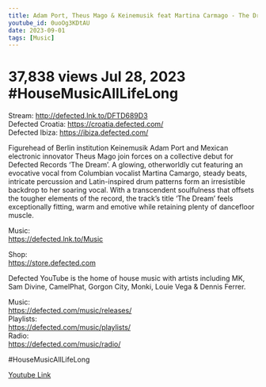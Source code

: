 ```yaml
---
title: Adam Port, Theus Mago & Keinemusik feat Martina Carmago - The Dream (Extended Mix)
youtube_id: 0uoOg3KDtAU
date: 2023-09-01
tags: [Music]
---
```

# 37,838 views  Jul 28, 2023  #HouseMusicAllLifeLong  
Stream: <http://defected.lnk.to/DFTD689D3>  
Defected Croatia: <https://croatia.defected.com/>  
Defected Ibiza: <https://ibiza.defected.com/>  

Figurehead of Berlin institution Keinemusik Adam Port and Mexican electronic innovator Theus Mago join forces on a collective debut for Defected Records ‘The Dream’. A glowing, otherworldly cut featuring an evocative vocal from Columbian vocalist Martina Camargo, steady beats, intricate percussion and Latin-inspired drum patterns form an irresistible backdrop to her soaring vocal. With a transcendent soulfulness that offsets the tougher elements of the record, the track’s title ‘The Dream’ feels exceptionally fitting, warm and emotive while retaining plenty of dancefloor muscle.  

Music:  
<https://defected.lnk.to/Music>  

Shop:  
<https://store.defected.com>  

Defected YouTube is the home of house music with artists including MK, Sam Divine, CamelPhat, Gorgon City, Monki, Louie Vega & Dennis Ferrer.  


Music:  
<https://defected.com/music/releases/>  
Playlists:  
<https://defected.com/music/playlists/>  
Radio:  
<https://defected.com/music/radio/>  

#HouseMusicAllLifeLong  

[Youtube Link](https://www.youtube.com/watch?v=)  

